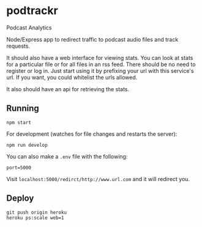# podtrackr

Podcast Analytics

Node/Express app to redirect traffic to podcast audio files and track requests.

It should also have a web interface for viewing stats. You can look at stats for a particular file or for all files in an rss feed. There should be no need to register or log in. Just start using it by prefixing your url with this service's url. If you want, you could whitelist the urls allowed.

It also should have an api for retrieving the stats.

## Running

```
npm start
```

For development (watches for file changes and restarts the server):

```
npm run develop
```

You can also make a `.env` file with the following:

```
port=5000
```

Visit `localhost:5000/redirct/http://www.url.com` and it will redirect you.

## Deploy

```
git push origin heroku
heroku ps:scale web=1
```
